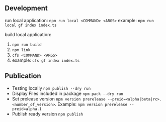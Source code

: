 ## Development

run local application: `npm run local <COMMAND> <ARGS>`
example: `npm run local gf index index.ts`

build local application:

1. `npm run build`
2. `npm link`
3. `cfs <COMMAND> <ARGS>`
4. example: `cfs gf index index.ts`

## Publication

- Testing locally `npm publish --dry run`
- Display Files included in package `npm pack --dry run`
- Set prelease version `npm version prerelease --preid=<alpha|beta|rc>.<number_of_version>`. Example: `npm version prerelease --preid=alpha.1`
- Publish ready version `npm publish`
